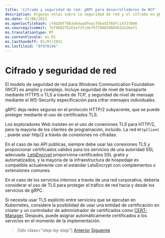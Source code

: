 ```yaml
---
title: 'Cifrado y seguridad de red: gRPC para desarrolladores de WCF'
description: Algunas notas sobre la seguridad de red y el cifrado en gRPC
ms.date: 01/06/2021
ms.openlocfilehash: cf4d30ff862e64aadfeacf45ed3768fc14737800
ms.sourcegitcommit: 7ef96827b161ef3fcde75f79d839885632e26ef1
ms.translationtype: MT
ms.contentlocale: es-ES
ms.lasthandoff: 01/07/2021
ms.locfileid: "97970146"
---
```

# <a name="encryption-and-network-security"></a>Cifrado y seguridad de red

El modelo de seguridad de red para Windows Communication Foundation (WCF) es amplio y complejo. Incluye seguridad de nivel de transporte mediante HTTPS o TLS a través de TCP, y seguridad de nivel de mensaje mediante el WS-Security especificación para cifrar mensajes individuales.

gRPC deja redes seguras en el protocolo HTTP/2 subyacente, que se puede proteger mediante el uso de certificados TLS.

Los exploradores Web insisten en el uso de conexiones TLS para HTTP/2, pero la mayoría de los clientes de programación, incluido. La red `HttpClient` , puede usar http/2 a través de conexiones no cifradas.

En el caso de las API públicas, siempre debe usar las conexiones TLS y proporcionar certificados válidos para los servicios de una autoridad SSL adecuada. [LetsEncrypt](https://letsencrypt.org) proporciona certificados SSL gratis y automatizados, y la mayoría de la infraestructura de hospedaje es compatible actualmente con el estándar LetsEncrypt con complementos o extensiones comunes.

En el caso de los servicios internos a través de una red corporativa, debería considerar el uso de TLS para proteger el tráfico de red hacia y desde los servicios de gRPC.

Si necesita usar TLS explícito entre servicios que se ejecutan en Kubernetes, considere la posibilidad de usar una entidad de certificación en clúster y un controlador de administrador de certificados como [CERT-Manager](https://docs.cert-manager.io/en/latest/). Después, puede asignar automáticamente certificados a los servicios en el momento de la implementación.

>[!div class="step-by-step"]
>[Anterior](channel-credentials.md)
>[Siguiente](grpc-in-production.md)
